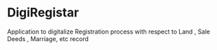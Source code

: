 # DigiRegistar
Application to digitalize Registration process with respect to Land , Sale Deeds , Marriage, etc record
